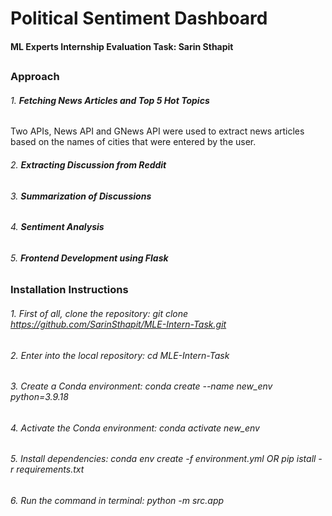 # __Political Sentiment Dashboard__
#### __ML Experts Internship Evaluation Task: Sarin Sthapit__
##
### __Approach__
###### 1. __Fetching News Articles and Top 5 Hot Topics__
Two APIs, News API and GNews API were used to extract news articles based on the names of cities that were entered by the user.
###### 2. __Extracting Discussion from Reddit__ 
###### 3. __Summarization of Discussions__
###### 4. __Sentiment Analysis__
###### 5. __Frontend Development using Flask__
##
### __Installation Instructions__
###### 1. First of all, clone the repository: _git clone https://github.com/SarinSthapit/MLE-Intern-Task.git_ 
###### 2. Enter into the local repository: _cd MLE-Intern-Task_
###### 3. Create a Conda environment: _conda create --name new_env python=3.9.18_
###### 4. Activate the Conda environment: _conda activate new_env_
###### 5. Install dependencies: _conda env create -f environment.yml_ OR _pip istall -r requirements.txt_
###### 6. Run the command in terminal: _python -m src.app_
